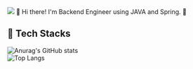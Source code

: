 <img src="https://capsule-render.vercel.app/api?type=waving&color=black&height=100&section=header&text=&fontSize=20" />
👋 Hi there! I'm Backend Engineer using JAVA and Spring. 🚀

## 🔨 Tech Stacks

![Anurag's GitHub stats](https://github-readme-stats.vercel.app/api?username=sungchanmin&show_icons=true&theme=dark )  
![Top Langs](https://github-readme-stats-sand-six-91.vercel.app/api/top-langs/?username=sungchanmin&layout=compact&theme=dark)
